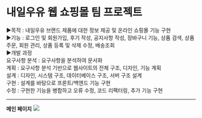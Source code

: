 # 내일우유 웹 쇼핑몰 팀 프로젝트
▶목적 : 내일우유 브랜드 제품에 대한 정보 제공 및 온라인 쇼핑몰 기능 구현   
▶기능 : 로그인 및 회원가입, 후기 작성, 공지사항 작성, 장바구니 기능, 상품 검색, 상품 주문, 회원 관리, 상품 등록 및 삭제 수정, 배송조회   
▶개발 과정   
요구사항 분석 : 요구사항을 분석하여 문서화   
계획 : 요구사항 분석 기반으로 웹사이트의 전체 구조, 디자인, 기능 계획   
설계 : 디자인, 시스템 구조, 데이터베이스 구조, 서버 구조 설계   
구현 : 설계를 바탕으로 프론트/백엔드 기능 구현   
수정 : 구현한 기능을 병합하고 오류 수정, 코드 리팩터링, 추가 기능 구현   
***
**메인 페이지**
<img src="https://user-images.githubusercontent.com/125838349/227219033-61511c6b-0a79-4d41-9818-14803cb8f413.png">
